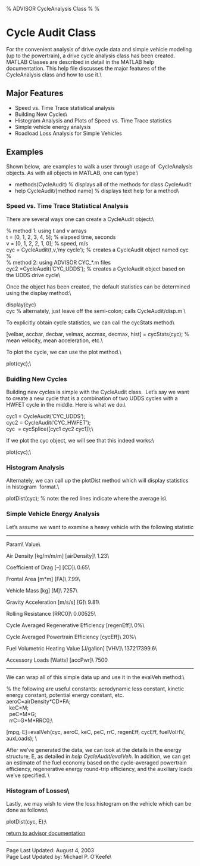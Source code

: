 % ADVISOR CycleAnalysis Class
% 
% 

Cycle Audit Class
=================

For the convenient analysis of drive cycle data and simple vehicle
modeling (up to the powertrain), a drive cycle analysis class has been
created.  MATLAB Classes are described in detail in the MATLAB help
documentation. This help file discusses the major features of the
CycleAnalysis class and how to use it.\

Major Features
--------------

-   Speed vs. Time Trace statistical analysis
-   Building New Cycles\
-   Histogram Analysis and Plots of Speed vs. Time Trace statistics
-   Simple vehicle energy analysis
-   Roadload Loss Analysis for Simple Vehicles

Examples
--------

Shown below,  are examples to walk a user through usage of 
CycleAnalysis objects. As with all objects in MATLAB, one can type:\

-   methods(CycleAudit) % displays all of the methods for class
    CycleAudit
-   help CycleAudit/[method name] % displays text help for a method\

### Speed vs. Time Trace Statistical Analysis

There are several ways one can create a CycleAudit object:\

% method 1: using t and v arrays\
 t = [0, 1, 2, 3, 4, 5]; % elapsed time, seconds\
 v = [0, 1, 2, 2, 1, 0]; % speed, m/s\
 cyc = CycleAudit(t,v,’my cycle’); % creates a CycleAudit object named
cyc\
 %\
 % method 2: using ADVISOR CYC\_\*.m files\
 cyc2 =CycleAudit(’CYC\_UDDS’); % creates a CycleAudit object based on
the UDDS drive cycle\

Once the object has been created, the default statistics can be
determined using the display method:\

display(cyc)\
 cyc % alternately, just leave off the semi-colon; calls
CycleAudit/disp.m \

To explicitly obtain cycle statistics, we can call the cycStats method\

[velbar, accbar, decbar, velmax, accmax, decmax, hist] = cycStats(cyc);
% mean velocity, mean acceleration, etc.\

To plot the cycle, we can use the plot method.\

plot(cyc);\

### Buidling New Cycles

Building new cycles is simple with the CycleAudit class.  Let’s say we
want to create a new cycle that is a combination of two UDDS cycles with
a HWFET cycle in the middle. Here is what we do:\

cyc1 = CycleAudit(’CYC\_UDDS’);\
 cyc2 = CycleAudit(’CYC\_HWFET’);\
 cyc  = cycSplice([cyc1 cyc2 cyc1]);\

If we plot the cyc object, we will see that this indeed works:\

plot(cyc);\

### Histogram Analysis

Alternately, we can call up the plotDist method which will display
statistics in histogram  format.\

plotDist(cyc); % note: the red lines indicate where the average is\

### Simple Vehicle Energy Analysis

Let’s assume we want to examine a heavy vehicle with the following
statistic

  ---------------------------------------------------- --------------
  Param\                                               Value\
                                                       

  Air Density [kg/m/m/m] [airDensity]\                 1.23\
                                                       

  Coefficient of Drag [–] [CD]\                        0.65\
                                                       

  Frontal Area [m\*m] [FA]\                            7.99\
                                                       

  Vehicle Mass [kg] [M]\                               7257\
                                                       

  Gravity Acceleration [m/s/s] [G]\                    9.81\
                                                       

  Rolling Resistance [RRC0]\                           0.00525\
                                                       

  Cycle Averaged Regenerative Efficiency [regenEff]\   0%\
                                                       

  Cycle Averaged Powertrain Efficiency [cycEff]\       20%\
                                                       

  Fuel Volumetric Heating Value [J/gallon] [VHV]\      137217399.6\
                                                       

  Accessory Loads [Watts] [accPwr]\                    7500
                                                       
  ---------------------------------------------------- --------------

We can wrap all of this simple data up and use it in the evalVeh
method:\

% the following are useful constants: aerodynamic loss constant, kinetic
energy constant, potential energy constant, etc.\
 aeroC=airDensity\*CD\*FA;\
   keC=M;\
   peC=M\*G;\
   rrC=G\*M\*RRC0;\

[mpg, E]=evalVeh(cyc, aeroC, keC, peC, rrC, regenEff, cycEff, fuelVolHV,
auxLoads); \

After we’ve generated the data, we can look at the details in the energy
structure, E, as detailed in *help CycleAudit/evalVeh*. In addition, we
can get an estimate of the fuel economy based on the cycle-averaged
powertrain efficiency, regenerative energy round-trip efficiency, and
the auxiliary loads we’ve specified. \

### Histogram of Losses\

Lastly, we may wish to view the loss histogram on the vehicle which can
be done as follows:\

plotDist(cyc, E);\

[return to advisor documentation\
](advisor_doc.html)

* * * * *

Page Last Updated: August 4, 2003\
 Page Last Updated by: Michael P. O’Keefe\
